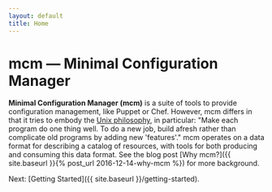 ```yaml
---
layout: default
title: Home
---
```


# mcm &mdash; Minimal Configuration Manager

<b>Minimal Configuration Manager (mcm)</b> is a suite of tools to provide configuration management, like Puppet or Chef.
However, mcm differs in that it tries to embody the [Unix philosophy](https://en.wikipedia.org/wiki/Unix_philosophy), in particular: "Make each program do one thing well. To do a new job, build afresh rather than complicate old programs by adding new 'features'."
mcm operates on a data format for describing a catalog of resources, with tools for both producing and consuming this data format.
See the blog post [Why mcm?]({{ site.baseurl }}{% post_url 2016-12-14-why-mcm %}) for more background.

Next: [Getting Started]({{ site.baseurl }}/getting-started).
